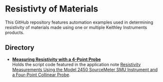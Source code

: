 
# Resistivty of Materials

This GitHub repository features automation examples used in determining resistivity of materials made using one or multiple Keithley Instruments products.

## Directory

[comment]: **[Title](./directory)**  

* **[Measuring Resistivity with a 4-Point Probe](./Measuring_Resistivity_with_a_4-Point_Probe)**  
Holds the script code featured in the application note [Resistivity Measurements Using the Model 2450 SourceMeter SMU Instrument and a Four-Point Collinear Probe](https://www.tek.com/en/documents/application-note/resistivity-measurements-using-model-2450-sourcemeter-smu-instrument-and-f).

 